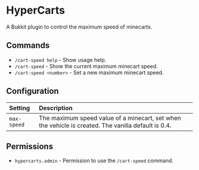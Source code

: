 HyperCarts
==========
A Bukkit plugin to control the maximum speed of minecarts.


Commands
--------

 * `/cart-speed help` - Show usage help.
 * `/cart-speed` - Show the current maximum minecart speed.
 * `/cart-speed <number>` - Set a new maximum minecart speed.


Configuration
-------------

| Setting | Description |
| :--- | :--- |
| `max-speed` | The maximum speed value of a minecart, set when the vehicle is created. The vanilla default is 0.4. |


Permissions
-----------

 * `hypercarts.admin` - Permission to use the `/cart-speed` command.
